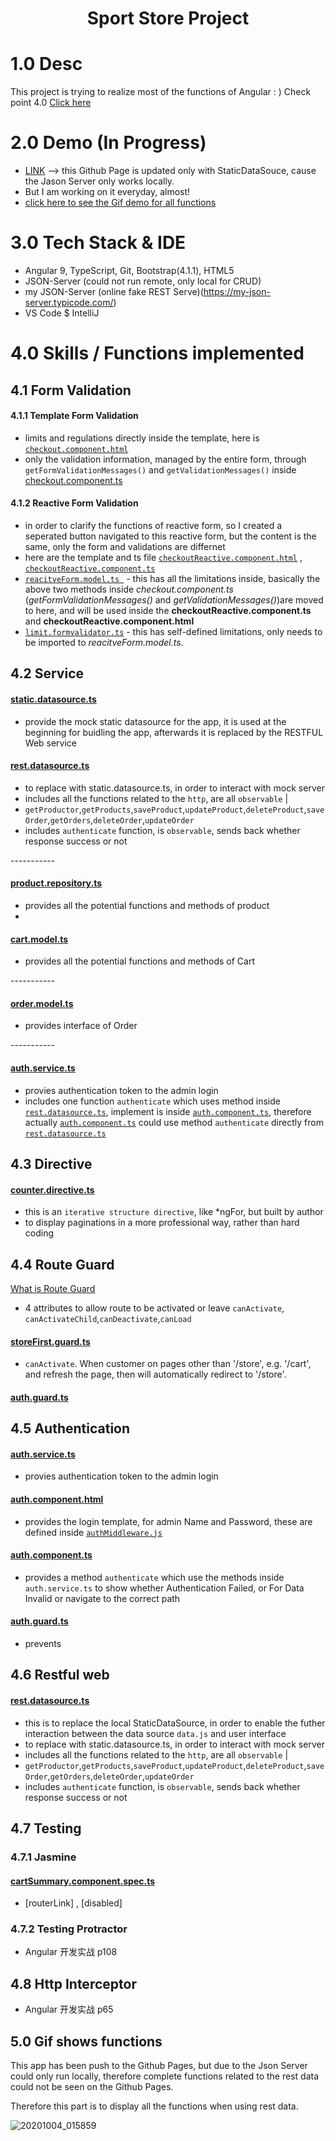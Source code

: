 <h1 align="center">Sport Store Project</h1>

# 1.0 Desc 

This project is trying to realize most of the functions of Angular : )  Check point 4.0 [Click here](https://github.com/puddlejumper26/SportStore/blob/master/README.md#40-skills--functions-implemented)

# 2.0 Demo (In Progress)

- [LINK](https://puddlejumper26.github.io/SportStore/) --> this Github Page is updated only with StaticDataSouce, cause the Jason Server only works locally.
- But I am working on it everyday, almost!
- [click here to see the Gif demo for all functions](https://github.com/puddlejumper26/SportStore/#50-gif-shows-functions)

# 3.0 Tech Stack & IDE
- Angular 9, TypeScript, Git, Bootstrap(4.1.1), HTML5
- JSON-Server (could not run remote, only local for CRUD)
- my JSON-Server (online fake REST Serve)(https://my-json-server.typicode.com/)
- VS Code $ IntelliJ

# 4.0 Skills / Functions implemented

## 4.1 Form Validation

#### 4.1.1 Template Form Validation
- limits and regulations directly inside the template, here is [`checkout.component.html`](https://github.com/puddlejumper26/SportStore/blob/master/src/app/store/checkout/checkout.component.html)
- only the validation information, managed by the entire form, through `getFormValidationMessages()` and `getValidationMessages()` inside [checkout.component.ts](https://github.com/puddlejumper26/SportStore/blob/master/src/app/store/checkout/checkout.component.ts)

#### 4.1.2 Reactive Form Validation
- in order to clarify the functions of reactive form, so I created a seperated button navigated to this reactive form, but the content is the same, only the form and validations are differnet
- here are the template and ts file [`checkoutReactive.component.html`](https://github.com/puddlejumper26/SportStore/blob/master/src/app/store/checkout/checkoutReactive.component.html) , [`checkoutReactive.component.ts` ](https://github.com/puddlejumper26/SportStore/blob/master/src/app/store/checkout/checkoutReactive.component.ts)
- [`reacitveForm.model.ts `](https://github.com/puddlejumper26/SportStore/blob/master/src/app/model/reacitveForm.model.ts) - this has all the limitations inside, basically the above two methods inside *checkout.component.ts* (*getFormValidationMessages()* and *getValidationMessages()*)are moved to here, and will be used inside the **checkoutReactive.component.ts** and **checkoutReactive.component.html**
- [`limit.formvalidator.ts`](https://github.com/puddlejumper26/SportStore/blob/master/src/app/model/validators/limit.formvalidator.ts) - this has self-defined limitations, only needs to be imported to *reacitveForm.model.ts*.

## 4.2 Service

#### [static.datasource.ts](https://github.com/puddlejumper26/SportStore/blob/master/src/app/model/static.datasource.ts)
- provide the mock static datasource for the app, it is used at the beginning for buidling the app, afterwards it is replaced by the RESTFUL Web service
#### [rest.datasource.ts](https://github.com/puddlejumper26/SportStore/blob/master/src/app/model/rest.datasource.ts)
- to replace with static.datasource.ts, in order to interact with mock server
- includes all the functions related to the `http`, are all `observable` |
- `getProductor`,`getProducts`,`saveProduct`,`updateProduct`,`deleteProduct`,`saveOrder`,`getOrders`,`deleteOrder`,`updateOrder`
- includes `authenticate` function, is `observable`, sends back whether response success or not

*-----------*
#### [product.repository.ts](https://github.com/puddlejumper26/SportStore/blob/master/src/app/model/product.repository.ts)
- provides all the potential functions and methods of product
- 
#### [cart.model.ts](https://github.com/puddlejumper26/SportStore/blob/master/src/app/model/cart.model.ts)
- provides all the potential functions and methods of Cart

*-----------*
#### [order.model.ts](https://github.com/puddlejumper26/SportStore/blob/master/src/app/model/order.model.ts)
- provides interface of Order


*-----------*
#### [auth.service.ts](https://github.com/puddlejumper26/SportStore/blob/master/src/app/model/services/auth.service.ts)
- provies authentication token to the admin login 
- includes one function `authenticate` which uses method inside [`rest.datasource.ts`](https://github.com/puddlejumper26/SportStore/blob/master/src/app/model/rest.datasource.ts), implement is inside [`auth.component.ts`](https://github.com/puddlejumper26/SportStore/blob/master/src/app/admin/auth.component.ts), therefore actually [`auth.component.ts`](https://github.com/puddlejumper26/SportStore/blob/master/src/app/admin/auth.component.ts) could use method `authenticate` directly from [`rest.datasource.ts`](https://github.com/puddlejumper26/SportStore/blob/master/src/app/model/rest.datasource.ts)

## 4.3 Directive

#### [counter.directive.ts](https://github.com/puddlejumper26/SportStore/blob/master/src/app/store/counter.directive.ts)
- this is an `iterative structure directive`, like *ngFor, but built by author
- to display paginations in a more professional way, rather than hard coding



## 4.4 Route Guard 

 [What is Route Guard](https://github.com/puddlejumper26/blogs/issues/153)
 - 4 attributes to allow route to be activated or leave `canActivate`, `canActivateChild`,`canDeactivate`,`canLoad`

#### [storeFirst.guard.ts](https://github.com/puddlejumper26/SportStore/blob/master/src/app/storeFirst.guard.ts)
- `canActivate`. When customer on pages other than '/store', e.g. '/cart', and refresh the page, then will automatically redirect to '/store'.

#### [auth.guard.ts](https://github.com/puddlejumper26/SportStore/blob/master/src/app/)


## 4.5 Authentication
#### [auth.service.ts](https://github.com/puddlejumper26/SportStore/blob/master/src/app/model/services/auth.service.ts)
- provies authentication token to the admin login 
#### [auth.component.html](https://github.com/puddlejumper26/SportStore/blob/master/src/app/admin/auth.component.html)
- provides the login template, for admin Name and Password, these are defined inside [`authMiddleware.js`](https://github.com/puddlejumper26/SportStore/blob/master/authMiddleware.js)
#### [auth.component.ts](https://github.com/puddlejumper26/SportStore/blob/master/src/app/admin/auth.component.ts)
- provides a method `authenticate` which use the methods inside `auth.service.ts` to show whether Authentication Failed, or For Data Invalid or navigate to the correct path
#### [auth.guard.ts](https://github.com/puddlejumper26/SportStore/blob/master/src/app/admin/auth.guard.ts)
- prevents 

## 4.6 Restful web

#### [rest.datasource.ts](https://github.com/puddlejumper26/SportStore/blob/master/src/app/model/rest.datasource.ts)
- this is to replace the local StaticDataSource, in order to enable the futher interaction between the data source `data.js` and user interface
- to replace with static.datasource.ts, in order to interact with mock server
- includes all the functions related to the `http`, are all `observable` |
- `getProductor`,`getProducts`,`saveProduct`,`updateProduct`,`deleteProduct`,`saveOrder`,`getOrders`,`deleteOrder`,`updateOrder`
- includes `authenticate` function, is `observable`, sends back whether response success or not

## 4.7 Testing

### 4.7.1 Jasmine

#### [cartSummary.component.spec.ts](https://github.com/puddlejumper26/SportStore/blob/master/src/app/store/cart/cartSummary.component.spec.ts)
- [routerLink] , [disabled]

### 4.7.2 Testing Protractor 
- Angular 开发实战 p108

## 4.8 Http Interceptor
- Angular 开发实战 p65

## 5.0 Gif shows functions

This app has been push to the Github Pages, but due to the Json Server could only run locally, therefore complete functions related to the rest data could not be seen on the Github Pages.

Therefore this part is to display all the functions when using rest data.

![20201004_015859](https://user-images.githubusercontent.com/40550117/95003966-86abfc80-05e5-11eb-8741-58ca7c7d4737.gif)
